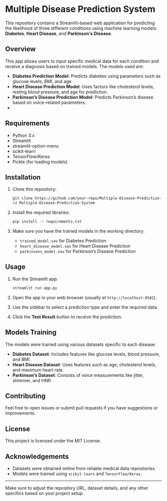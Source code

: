 
# Multiple Disease Prediction System

This repository contains a Streamlit-based web application for predicting the likelihood of three different conditions using machine learning models: **Diabetes**, **Heart Disease**, and **Parkinson's Disease**.

## Overview

This app allows users to input specific medical data for each condition and receive a diagnosis based on trained models. The models used are:

- **Diabetes Prediction Model**: Predicts diabetes using parameters such as glucose levels, BMI, and age.
- **Heart Disease Prediction Model**: Uses factors like cholesterol levels, resting blood pressure, and age for prediction.
- **Parkinson’s Disease Prediction Model**: Predicts Parkinson’s disease based on voice-related parameters.
- 
## Requirements

- Python 3.x
- Streamlit
- streamlit-option-menu
- scikit-learn
- TensorFlow/Keras
- Pickle (for loading models)

## Installation

1. Clone this repository:

   ```bash
   git clone https://github.com/your-repo/Multiple-Disease-Prediction-System.git
   cd Multiple-Disease-Prediction-System
   ```

2. Install the required libraries:

   ```bash
   pip install -r requirements.txt
   ```

3. Make sure you have the trained models in the working directory:

   - `trained_model.sav` for Diabetes Prediction
   - `heart_disease_model.sav` for Heart Disease Prediction
   - `parkinsons_model.sav` for Parkinson’s Disease Prediction

## Usage

1. Run the Streamlit app:

   ```bash
   streamlit run app.py
   ```

2. Open the app in your web browser (usually at `http://localhost:8501`).

3. Use the sidebar to select a prediction type and enter the required data.

4. Click the **Test Result** button to receive the prediction.

## Models Training

The models were trained using various datasets specific to each disease:

- **Diabetes Dataset**: Includes features like glucose levels, blood pressure, and BMI.
- **Heart Disease Dataset**: Uses features such as age, cholesterol levels, and maximum heart rate.
- **Parkinson’s Dataset**: Consists of voice measurements like jitter, shimmer, and HNR.

## Contributing

Feel free to open issues or submit pull requests if you have suggestions or improvements.

## License

This project is licensed under the MIT License.

## Acknowledgements

- Datasets were obtained online from reliable medical data repositories.
- Models were trained using `scikit-learn` and `TensorFlow/Keras`.

---

Make sure to adjust the repository URL, dataset details, and any other specifics based on your project setup.
